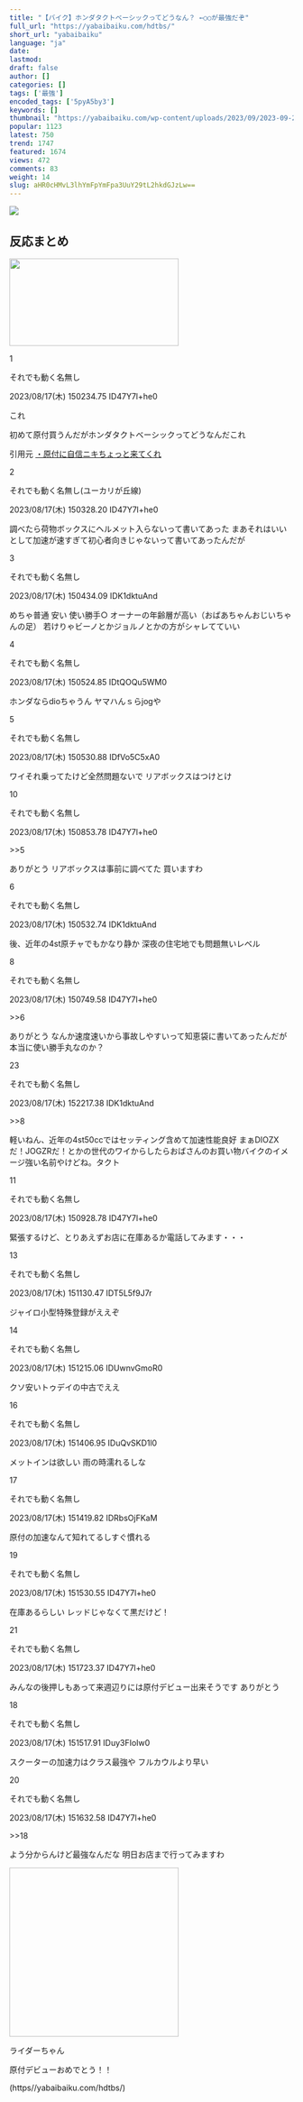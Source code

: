 ```yaml
---
title: "【バイク】ホンダタクトベーシックってどうなん？ ←○○が最強だぞ"
full_url: "https://yabaibaiku.com/hdtbs/"
short_url: "yabaibaiku"
language: "ja"
date: 
lastmod: 
draft: false
author: []
categories: []
tags: ['最強']
encoded_tags: ['5pyA5by3']
keywords: []
thumbnail: "https://yabaibaiku.com/wp-content/uploads/2023/09/2023-09-20_09h02_46.png"
popular: 1123
latest: 750
trend: 1747
featured: 1674
views: 472
comments: 83
weight: 14
slug: aHR0cHMvL3lhYmFpYmFpa3UuY29tL2hkdGJzLw==
---
```


![](https://yabaibaiku.com/wp-content/uploads/2023/09/2023-09-20_09h02_46.png)

<div><h2>反応まとめ</h2> <p><img src='https//yabaibaiku.com/wp-content/uploads/2023/09/2023-09-20_09h02_46-300x155.png' alt='' width='300' height='155' class='alignnone size-medium wp-image-10443'></p> <p class='t_h'><p>1 <p>それでも動く名無し</p> <p> 2023/08/17(木) 150234.75 ID47Y7l+he0</p></p></p> <span> これ <blockquote class='imgur-embed-pub'></blockquote> <p>初めて原付買うんだがホンダタクトベーシックってどうなんだこれ</p><p> </p></span><p></p> <p>引用元 <a href='https//nova.5ch.net/test/read.cgi/livegalileo/1692252154/' target='_blank' rel='noopener'>・原付に自信ニキちょっと来てくれ </a></p> <p></p> <p class='t_h'><p>2 <p>それでも動く名無し(ユーカリが丘線)</p> <p> 2023/08/17(木) 150328.20 ID47Y7l+he0</p></p></p> <p class='t_b'><p> 調べたら荷物ボックスにヘルメット入らないって書いてあった まあそれはいいとして加速が速すぎて初心者向きじゃないって書いてあったんだが </p></p> <p></p> <p class='t_h'><p>3 <p>それでも動く名無し</p> <p> 2023/08/17(木) 150434.09 IDK1dktuAnd</p></p></p> <p class='t_b'><p> めちゃ普通 安い 使い勝手○ オーナーの年齢層が高い（おばあちゃんおじいちゃんの足） 若けりゃビーノとかジョルノとかの方がシャレてていい </p></p> <p></p> <p class='t_h'><p>4 <p>それでも動く名無し</p> <p> 2023/08/17(木) 150524.85 IDtQOQu5WM0</p></p></p> <p class='t_b'><p> ホンダならdioちゃうん ヤマハんｓらjogや </p></p> <p></p> <p class='t_h'><p>5 <p>それでも動く名無し</p> <p> 2023/08/17(木) 150530.88 IDfVo5C5xA0</p></p></p> <p class='t_b'><p> ワイそれ乗ってたけど全然問題ないで リアボックスはつけとけ </p></p> <p></p> <p class='t_h t_i'><p>10 <p>それでも動く名無し</p> <p> 2023/08/17(木) 150853.78 ID47Y7l+he0</p></p></p> <p class='t_b t_i'><p> <p class='anchor'>>>5</p> ありがとう リアボックスは事前に調べてた 買いますわ </p></p> <p></p> <p class='t_h'><p>6 <p>それでも動く名無し</p> <p> 2023/08/17(木) 150532.74 IDK1dktuAnd</p></p></p> <p class='t_b'><p> 後、近年の4st原チャでもかなり静か 深夜の住宅地でも問題無いレベル </p></p> <p></p> <p class='t_h t_i'><p>8 <p>それでも動く名無し</p> <p> 2023/08/17(木) 150749.58 ID47Y7l+he0</p></p></p> <p class='t_b t_i'><p> <p class='anchor'>>>6</p> ありがとう なんか速度速いから事故しやすいって知恵袋に書いてあったんだが本当に使い勝手丸なのか？ </p></p> <p></p> <p class='t_h t_i'><p>23 <p>それでも動く名無し</p> <p> 2023/08/17(木) 152217.38 IDK1dktuAnd</p></p></p> <p class='t_b t_i'><p> <p class='anchor'>>>8</p> 軽いねん、近年の4st50ccではセッティング含めて加速性能良好 まぁDIOZXだ！JOGZRだ！とかの世代のワイからしたらおばさんのお買い物バイクのイメージ強い名前やけどね。タクト </p></p> <p></p> <p class='t_h'><p>11 <p>それでも動く名無し</p> <p> 2023/08/17(木) 150928.78 ID47Y7l+he0</p></p></p> <p class='t_b'><p> 緊張するけど、とりあえずお店に在庫あるか電話してみます・・・ </p></p> <p></p> <p class='t_h'><p>13 <p>それでも動く名無し</p> <p> 2023/08/17(木) 151130.47 IDT5L5f9J7r</p></p></p> <p class='t_b'><p> ジャイロ小型特殊登録がええぞ </p></p> <p></p> <p class='t_h'><p>14 <p>それでも動く名無し</p> <p> 2023/08/17(木) 151215.06 IDUwnvGmoR0</p></p></p> <p class='t_b'><p> クソ安いトゥデイの中古でええ </p></p> <p></p> <p class='t_h'><p>16 <p>それでも動く名無し</p> <p> 2023/08/17(木) 151406.95 IDuQvSKD1l0</p></p></p> <p class='t_b'><p> メットインは欲しい 雨の時濡れるしな </p></p> <p></p> <p class='t_h'><p>17 <p>それでも動く名無し</p> <p> 2023/08/17(木) 151419.82 IDRbsOjFKaM</p></p></p> <p class='t_b'><p> 原付の加速なんて知れてるしすぐ慣れる </p></p> <p></p> <p class='t_h'><p>19 <p>それでも動く名無し</p> <p> 2023/08/17(木) 151530.55 ID47Y7l+he0</p></p></p> <p class='t_b'><p> 在庫あるらしい レッドじゃなくて黒だけど！ </p></p> <p></p> <p class='t_h'><p>21 <p>それでも動く名無し</p> <p> 2023/08/17(木) 151723.37 ID47Y7l+he0</p></p></p> <p class='t_b'><p> みんなの後押しもあって来週辺りには原付デビュー出来そうです ありがとう </p></p> <p></p> <p class='t_h'><p>18 <p>それでも動く名無し</p> <p> 2023/08/17(木) 151517.91 IDuy3FIoIw0</p></p></p> <p class='t_b'><p> スクーターの加速力はクラス最強や フルカウルより早い </p></p> <p></p> <p class='t_h t_i'><p>20 <p>それでも動く名無し</p> <p> 2023/08/17(木) 151632.58 ID47Y7l+he0</p></p></p> <p class='t_b t_i'><p> <p class='anchor'>>>18</p> よう分からんけど最強なんだな 明日お店まで行ってみますわ </p></p> <p></p> <img alt='' width='300' height='300' class='alignnone size-medium wp-image-14678 lazyload'> <p class='name'>ライダーちゃん</p> <p class='text sc_balloon left white'> 原付デビューおめでとう！！ </p> <p id='6988fb4f07891dee84f4e622e9ff372e'> </p></div>

(https//yabaibaiku.com/hdtbs/)
